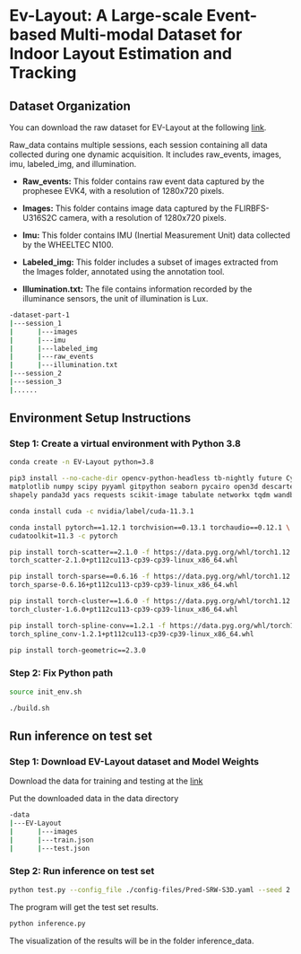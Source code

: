 # **Ev-Layout: A Large-scale Event-based Multi-modal Dataset for Indoor Layout Estimation and Tracking**

## Dataset Organization
You can download the raw dataset for EV-Layout at the following [link](https://1drv.ms/f/s!AjtGtw9IBVWZhqomhu87JboTEKcQtA?e=gHZTQW).

Raw_data contains multiple sessions, each session containing all data collected during one dynamic acquisition. It includes raw_events, images, imu, labeled_img, and illumination.
- **Raw_events:** This folder contains raw event data captured by the prophesee EVK4, with a resolution of 1280x720 pixels.

- **Images:** This folder contains image data captured by the FLIRBFS-U316S2C camera, with a resolution of 1280x720 pixels.

- **Imu:** This folder contains IMU (Inertial Measurement Unit) data collected by the WHEELTEC N100.

- **Labeled_img:** This folder includes a subset of images extracted from the Images folder, annotated using the annotation tool.

- **Illumination.txt:** The file contains information recorded by the illuminance sensors, the unit of illumination is Lux.
```bash
-dataset-part-1
|---session_1
|      |---images
|      |---imu
|      |---labeled_img
|      |---raw_events
|      |---illumination.txt
|---session_2
|---session_3
|......
```
## Environment Setup Instructions

### Step 1: Create a virtual environment with Python 3.8
```bash
conda create -n EV-Layout python=3.8

pip3 install --no-cache-dir opencv-python-headless tb-nightly future Cython \
matplotlib numpy scipy pyyaml gitpython seaborn pycairo open3d descartes \
shapely panda3d yacs requests scikit-image tabulate networkx tqdm wandb h5py

conda install cuda -c nvidia/label/cuda-11.3.1

conda install pytorch==1.12.1 torchvision==0.13.1 torchaudio==0.12.1 \
cudatoolkit=11.3 -c pytorch

pip install torch-scatter==2.1.0 -f https://data.pyg.org/whl/torch1.12.1+cu113.html
torch_scatter-2.1.0+pt112cu113-cp39-cp39-linux_x86_64.whl

pip install torch-sparse==0.6.16 -f https://data.pyg.org/whl/torch1.12.1+cu113.html
torch_sparse-0.6.16+pt112cu113-cp39-cp39-linux_x86_64.whl

pip install torch-cluster==1.6.0 -f https://data.pyg.org/whl/torch1.12.1+cu113.html
torch_cluster-1.6.0+pt112cu113-cp39-cp39-linux_x86_64.whl

pip install torch-spline-conv==1.2.1 -f https://data.pyg.org/whl/torch1.12.1+cu113.html
torch_spline_conv-1.2.1+pt112cu113-cp39-cp39-linux_x86_64.whl

pip install torch-geometric==2.3.0
```
### Step 2: Fix Python path
 ```bash
 source init_env.sh
 
 ./build.sh
 ```
## Run inference on test set

 ### Step 1: Download EV-Layout dataset and Model Weights
Download the data for training and testing at the [link](https://1drv.ms/f/s!AjtGtw9IBVWZhqonTiZwt-3Wwh7otQ?e=ma5Qis)

Put the downloaded data in the data directory
```bash
-data
|---EV-Layout
|      |---images
|      |---train.json
|      |---test.json
```

 ### Step 2: Run inference on test set
  ```bash
python test.py --config_file ./config-files/Pred-SRW-S3D.yaml --seed 2 --model_path ./model/EV-Layout.pth
 ```
 The program will get the test set results.
 
  ```bash
python inference.py
```
The visualization of the results will be in the folder inference_data.
